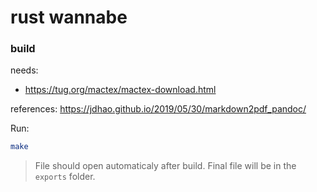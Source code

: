 # rust wannabe

### build

needs:
* https://tug.org/mactex/mactex-download.html


references:
https://jdhao.github.io/2019/05/30/markdown2pdf_pandoc/

Run:
```sh
make
```

> File should open automaticaly after build.
> Final file will be in the `exports` folder.

